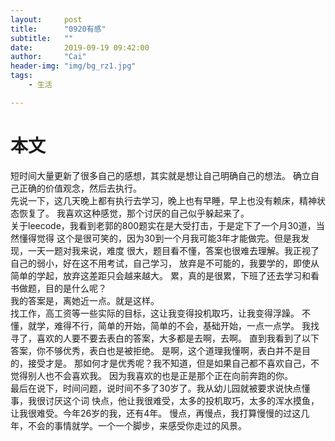 ```yaml
---
layout:     post
title:      "0920有感"
subtitle:   ""
date:       2019-09-19 09:42:00
author:     "Cai"
header-img: "img/bg_rz1.jpg"
tags:
    - 生活

---
```


# 本文
短时间大量更新了很多自己的感想，其实就是想让自己明确自己的想法。
确立自己正确的价值观念，然后去执行。<br>
先说一下，这几天晚上都有执行去学习，晚上也有早睡，早上也没有赖床，精神状态恢复了。
我喜欢这种感觉，那个讨厌的自己似乎躲起来了。<br>
关于leecode，我看到老郭的800题实在是大受打击，于是定下了一个月30道，当然懂得觉得
这个是很可笑的，因为30到一个月我可能3年才能做完。但是我发现，一天一题对我来说，难度
很大，题目看不懂，答案也很难去理解。我正视了自己的弱小，好在这不用考试，自己学习，
放弃是不可能的，我要学的，即使从简单的学起，放弃这差距只会越来越大。
累，真的是很累，下班了还去学习和看书做题，目的是什么呢？<br>
我的答案是，离她近一点。就是这样。<br>
找工作，高工资等一些实际的目标，这让我变得投机取巧，让我变得浮躁。
不懂，就学，难得不行，简单的开始，简单的不会，基础开始，一点一点学。
我找寻了，喜欢的人要不要去表白的答案，大多都是去啊，去啊。
直到我看到了以下答案，你不够优秀，表白也是被拒绝。
是啊，这个道理我懂啊，表白并不是目的，接受才是。
那如何才是优秀呢？我不知道，但是如果自己都不喜欢自己，不觉得别人也不会喜欢我。
因为我喜欢的也是正是那个正在向前奔跑的你。<br>
最后在说下，时间问题，说时间不多了30岁了。我从幼儿园就被要求说快点懂事，我很讨厌这个词
快点，他让我很难受，太多的投机取巧，太多的浑水摸鱼，让我很难受。今年26岁的我，还有4年。
慢点，再慢点，我打算慢慢的过这几年，不会的事情就学。一个一个脚步，来感受你走过的风景。
